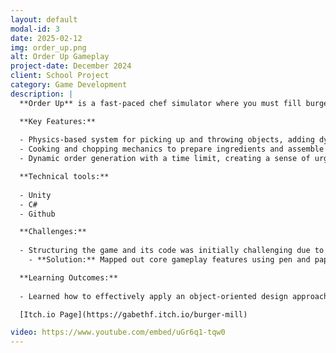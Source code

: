 ```yaml
---
layout: default
modal-id: 3
date: 2025-02-12
img: order_up.png
alt: Order Up Gameplay
project-date: December 2024
client: School Project
category: Game Development
description: |
  **Order Up** is a fast-paced chef simulator where you must fill burger orders before time’s up. Created independently, this game challenges players with quick thinking and precision to manage a hectic kitchen environment. 

  **Key Features:**
  
  - Physics-based system for picking up and throwing objects, adding dynamic and unpredictable interactions.
  - Cooking and chopping mechanics to prepare ingredients and assemble complete dishes.
  - Dynamic order generation with a time limit, creating a sense of urgency and fast-paced gameplay.

  **Technical tools:**
  
  - Unity
  - C#
  - Github

  **Challenges:**
  
  - Structuring the game and its code was initially challenging due to the complexity of interconnected gameplay systems.
    - **Solution:** Mapped out core gameplay features using pen and paper, then designed a UML diagram to organize and implement an object-oriented solution.

  **Learning Outcomes:**
  
  - Learned how to effectively apply an object-oriented design approach to a game project, improving code maintainability and scalability.

  [Itch.io Page](https://gabethf.itch.io/burger-mill)

video: https://www.youtube.com/embed/uGr6q1-tqw0
---
```


